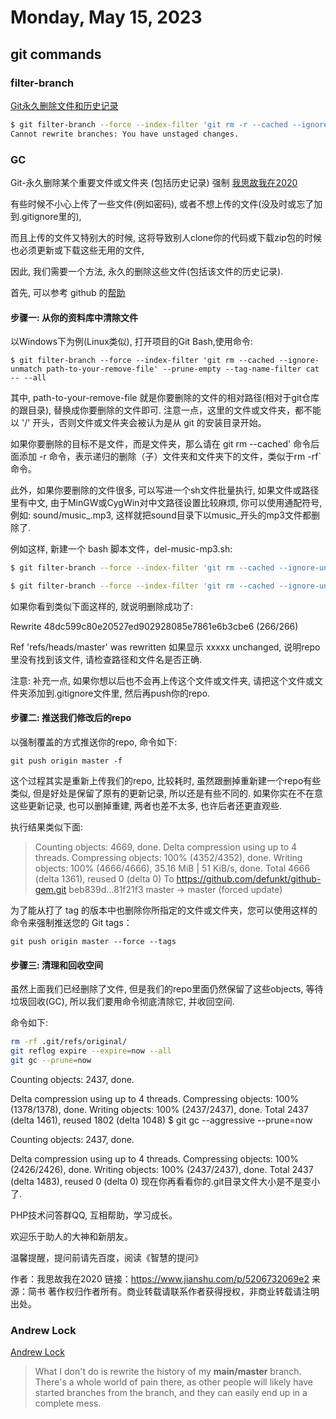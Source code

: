 # Monday, May 15, 2023

## git commands

### filter-branch

[Git永久删除文件和历史记录](https://blog.csdn.net/weixin_41884153/article/details/120031679)

```bash
$ git filter-branch --force --index-filter 'git rm -r --cached --ignore-unmatch ./cmaq_forecast/grid03/PM25_TOT.gif' --prune-empty --tag-name-filter cat -- --all
Cannot rewrite branches: You have unstaged changes.
```

### GC

Git-永久删除某个重要文件或文件夹 (包括历史记录) 强制
[我思故我在2020](https://www.jianshu.com/p/5206732069e2)

有些时候不小心上传了一些文件(例如密码), 或者不想上传的文件(没及时或忘了加到.gitignore里的),

而且上传的文件又特别大的时候, 这将导致别人clone你的代码或下载zip包的时候也必须更新或下载这些无用的文件,

因此, 我们需要一个方法, 永久的删除这些文件(包括该文件的历史记录).

首先, 可以参考 github 的[帮助](https://help.github.com/articles/remove-sensitive-data)

#### 步骤一: 从你的资料库中清除文件

以Windows下为例(Linux类似), 打开项目的Git Bash,使用命令:

`$ git filter-branch --force --index-filter 'git rm --cached --ignore-unmatch path-to-your-remove-file' --prune-empty --tag-name-filter cat -- --all`

其中, path-to-your-remove-file 就是你要删除的文件的相对路径(相对于git仓库的跟目录), 替换成你要删除的文件即可. 注意一点，这里的文件或文件夹，都不能以 '/' 开头，否则文件或文件夹会被认为是从 git 的安装目录开始。

如果你要删除的目标不是文件，而是文件夹，那么请在 git rm --cached' 命令后面添加 -r 命令，表示递归的删除（子）文件夹和文件夹下的文件，类似于rm -rf` 命令。

此外，如果你要删除的文件很多, 可以写进一个sh文件批量执行, 如果文件或路径里有中文, 由于MinGW或CygWin对中文路径设置比较麻烦, 你可以使用通配符号, 例如: sound/music_.mp3, 这样就把sound目录下以music_开头的mp3文件都删除了.

例如这样, 新建一个 bash 脚本文件，del-music-mp3.sh:

```bash
$ git filter-branch --force --index-filter 'git rm --cached --ignore-unmatch projects/Moon.mp3' --prune-empty --tag-name-filter cat -- --all

$ git filter-branch --force --index-filter 'git rm --cached --ignore-unmatch sound/Music_*.mp3' --prune-empty --tag-name-filter cat -- --all
```

如果你看到类似下面这样的, 就说明删除成功了:

Rewrite 48dc599c80e20527ed902928085e7861e6b3cbe6 (266/266)

Ref 'refs/heads/master' was rewritten
如果显示 xxxxx unchanged, 说明repo里没有找到该文件, 请检查路径和文件名是否正确.

注意: 补充一点, 如果你想以后也不会再上传这个文件或文件夹, 请把这个文件或文件夹添加到.gitignore文件里, 然后再push你的repo.

#### 步骤二: 推送我们修改后的repo

以强制覆盖的方式推送你的repo, 命令如下:

`git push origin master -f`

这个过程其实是重新上传我们的repo, 比较耗时, 虽然跟删掉重新建一个repo有些类似, 但是好处是保留了原有的更新记录, 所以还是有些不同的. 如果你实在不在意这些更新记录, 也可以删掉重建, 两者也差不太多, 也许后者还更直观些.

执行结果类似下面:

>Counting objects: 4669, done.
Delta compression using up to 4 threads.
Compressing objects: 100% (4352/4352), done.
Writing objects: 100% (4666/4666), 35.16 MiB | 51 KiB/s, done.
Total 4666 (delta 1361), reused 0 (delta 0)
To https://github.com/defunkt/github-gem.git
beb839d...81f21f3 master -> master (forced update)

为了能从打了 tag 的版本中也删除你所指定的文件或文件夹，您可以使用这样的命令来强制推送您的 Git tags：

`git push origin master --force --tags`

#### 步骤三: 清理和回收空间
虽然上面我们已经删除了文件, 但是我们的repo里面仍然保留了这些objects, 等待垃圾回收(GC), 所以我们要用命令彻底清除它, 并收回空间.

命令如下:

```bash
rm -rf .git/refs/original/
git reflog expire --expire=now --all
git gc --prune=now
```

Counting objects: 2437, done.

Delta compression using up to 4 threads.
Compressing objects: 100% (1378/1378), done.
Writing objects: 100% (2437/2437), done.
Total 2437 (delta 1461), reused 1802 (delta 1048)
$ git gc --aggressive --prune=now

Counting objects: 2437, done.

Delta compression using up to 4 threads.
Compressing objects: 100% (2426/2426), done.
Writing objects: 100% (2437/2437), done.
Total 2437 (delta 1483), reused 0 (delta 0)
现在你再看看你的.git目录文件大小是不是变小了.

PHP技术问答群QQ, 互相帮助，学习成长。

欢迎乐于助人的大神和新朋友。

温馨提醒，提问前请先百度，阅读《智慧的提问》

作者：我思故我在2020
链接：https://www.jianshu.com/p/5206732069e2
来源：简书
著作权归作者所有。商业转载请联系作者获得授权，非商业转载请注明出处。

### Andrew Lock

[Andrew Lock](https://andrewlock.net/rewriting-git-history-simply-with-git-filter-repo/)

> What I don't do is rewrite the history of my **main/master** branch. There's a whole world of pain there, as other people will likely have started branches from the branch, and they can easily end up in a complete mess.